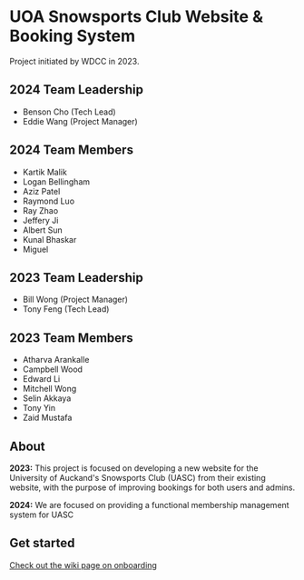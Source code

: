 # UOA Snowsports Club Website & Booking System

Project initiated by WDCC in 2023.

## 2024 Team Leadership

- Benson Cho (Tech Lead)
- Eddie Wang (Project Manager)

## 2024 Team Members

- Kartik Malik
- Logan Bellingham
- Aziz Patel
- Raymond Luo
- Ray Zhao
- Jeffery Ji
- Albert Sun
- Kunal Bhaskar
- Miguel

## 2023 Team Leadership

- Bill Wong (Project Manager)
- Tony Feng (Tech Lead)

## 2023 Team Members

- Atharva Arankalle
- Campbell Wood
- Edward Li
- Mitchell Wong
- Selin Akkaya
- Tony Yin
- Zaid Mustafa

## About

**2023:** This project is focused on developing a new website for the University of Auckand's Snowsports Club (UASC) from their existing website,
with the purpose of improving bookings for both users and admins.

**2024:** We are focused on providing a functional membership management system for UASC

## Get started

[Check out the wiki page on onboarding](https://github.com/UoaWDCC/uasc-web/wiki/Onboarding)
